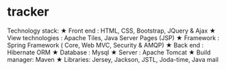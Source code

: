 # tracker

Technology stack:
★ Front end : HTML, CSS, Bootstrap, JQuery & Ajax
★ View technologies : Apache Tiles, Java Server Pages (JSP)
★ Framework : Spring Framework ( Core, Web MVC, Security & AMQP)
★ Back end : Hibernate ORM
★ Database : Mysql
★ Server : Apache Tomcat
★ Build manager: Maven
★ Libraries: Jersey, Jackson, JSTL, Joda-time, Java mail
